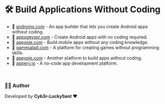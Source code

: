 # 🛠️ Build Applications Without Coding

- 📱 [andromo.com](https://www.andromo.com) - An app builder that lets you create Android apps without coding.
- 📱 [appsgeyser.com](https://appsgeyser.com) - Create Android apps with no coding required.
- 📱 [appypie.com](https://www.appypie.com/app-builder/appmaker) - Build mobile apps without any coding knowledge.
- 📱 [gamesalad.com](https://gamesalad.com) - A platform for creating games without programming skills.
- 📱 [appypie.com](https://www.appypie.com) - Another platform to build apps without coding.
- 📱 [appery.io](https://appery.io) - A no-code app development platform.


<br>

### 👨‍💻 Author  
Developed by **Cyb3r-LuckySant** ❤️
